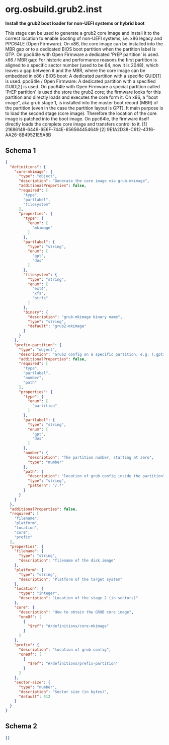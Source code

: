 
# org.osbuild.grub2.inst

**Install the grub2 boot loader for non-UEFI systems or hybrid boot**

This stage can be used to generate a grub2 core image and install
it to the correct location to enable booting of non-UEFI systems,
i.e. x86 legacy and PPC64LE (Open Firmware).
On x86, the core image can be installed into the MBR gap or to a
dedicated BIOS boot partition when the partition label is GTP. On
ppc64le with Open Firmware a dedicated 'PrEP partition' is used.
x86 / MBR gap:
    For historic and performance reasons the first partition
    is aligned to a specific sector number (used to be 64,
    now it is 2048), which leaves a gap between it and the MBR,
    where the core image can be embedded in
x86 / BIOS boot:
    A dedicated partition with a specific GUID\[1\] is used.
ppc64le / Open Firmware:
    A dedicated partition with a specified GUID\[2\] is used.
    On ppc64le with Open Firmware a special partition called
    'PrEP partition' is used the store the grub2 core; the
    firmware looks for this partition and directly loads and
    executes the core form it.
On x86, a "boot image", aka grub stage 1, is installed into the
master boot record (MBR) of the partition (even in the case the
partition layout is GPT). It main purpose is to load the second
stage (core image). Therefore the location of the core image is
patched into the boot image.
On ppc64le, the firmware itself directly loads the complete core
image and transfers control to it.
\[1\] 21686148-6449-6E6F-744E-656564454649
\[2\] 9E1A2D38-C612-4316-AA26-8B49521E5A8B

## Schema 1

```json
{
  "definitions": {
    "core-mkimage": {
      "type": "object",
      "description": "Generate the core image via grub-mkimage",
      "additionalProperties": false,
      "required": [
        "type",
        "partlabel",
        "filesystem"
      ],
      "properties": {
        "type": {
          "enum": [
            "mkimage"
          ]
        },
        "partlabel": {
          "type": "string",
          "enum": [
            "gpt",
            "dos"
          ]
        },
        "filesystem": {
          "type": "string",
          "enum": [
            "ext4",
            "xfs",
            "btrfs"
          ]
        },
        "binary": {
          "description": "grub-mkimage binary name",
          "type": "string",
          "default": "grub2-mkimage"
        }
      }
    },
    "prefix-partition": {
      "type": "object",
      "description": "Grub2 config on a specific partition, e.g. (,gpt3)/boot",
      "additionalProperties": false,
      "required": [
        "type",
        "partlabel",
        "number",
        "path"
      ],
      "properties": {
        "type": {
          "enum": [
            "partition"
          ]
        },
        "partlabel": {
          "type": "string",
          "enum": [
            "gpt",
            "dos"
          ]
        },
        "number": {
          "description": "The partition number, starting at zero",
          "type": "number"
        },
        "path": {
          "description": "location of grub config inside the partition",
          "type": "string",
          "pattern": "/.*"
        }
      }
    }
  },
  "additionalProperties": false,
  "required": [
    "filename",
    "platform",
    "location",
    "core",
    "prefix"
  ],
  "properties": {
    "filename": {
      "type": "string",
      "description": "filename of the disk image"
    },
    "platform": {
      "type": "string",
      "description": "Platform of the target system"
    },
    "location": {
      "type": "integer",
      "description": "Location of the stage 2 (in sectors)"
    },
    "core": {
      "description": "How to obtain the GRUB core image",
      "oneOf": [
        {
          "$ref": "#/definitions/core-mkimage"
        }
      ]
    },
    "prefix": {
      "description": "location of grub config",
      "oneOf": [
        {
          "$ref": "#/definitions/prefix-partition"
        }
      ]
    },
    "sector-size": {
      "type": "number",
      "description": "Sector size (in bytes)",
      "default": 512
    }
  }
}
```

## Schema 2

```json
{}
```
